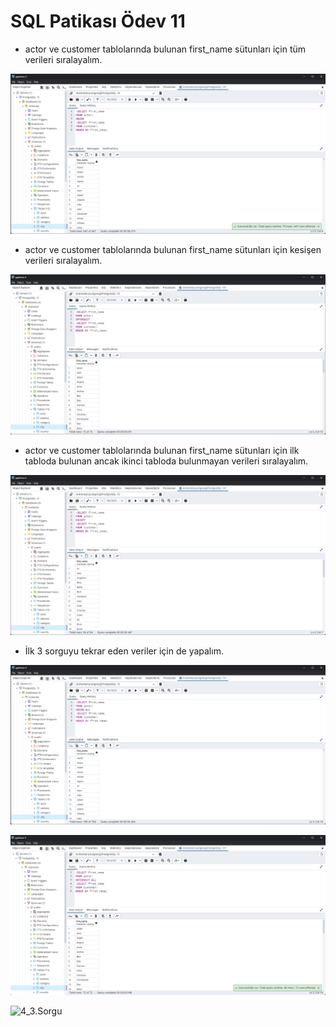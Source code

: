 # SQL Patikası Ödev 11

- actor ve customer tablolarında bulunan first_name sütunları için tüm verileri sıralayalım.

![1.Sorgu](https://github.com/Bersarks/patika.dev-Projects/blob/main/SQL/dvdrental_homework11/Images/1.Sorgu.png)

- actor ve customer tablolarında bulunan first_name sütunları için kesişen verileri sıralayalım.

![2.Sorgu](https://github.com/Bersarks/patika.dev-Projects/blob/main/SQL/dvdrental_homework11/Images/2.Sorgu.png)

- actor ve customer tablolarında bulunan first_name sütunları için ilk tabloda bulunan ancak ikinci tabloda bulunmayan verileri sıralayalım.

![3.Sorgu](https://github.com/Bersarks/patika.dev-Projects/blob/main/SQL/dvdrental_homework11/Images/3.Sorgu.png)

- İlk 3 sorguyu tekrar eden veriler için de yapalım.

![4_1.Sorgu](https://github.com/Bersarks/patika.dev-Projects/blob/main/SQL/dvdrental_homework11/Images/41.Sorgu.png)

![4_2.Sorgu](https://github.com/Bersarks/patika.dev-Projects/blob/main/SQL/dvdrental_homework11/Images/42.Sorgu.png)

![4_3.Sorgu](https://github.com/Bersarks/patika.dev-Projects/blob/main/SQL/dvdrental_homework7/Images/43.Sorgu.png)
